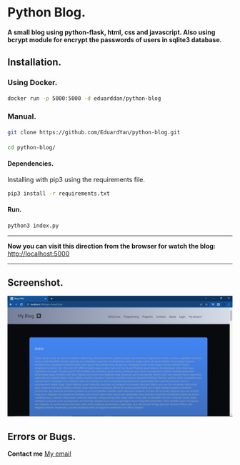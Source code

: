 # Python Blog.

__A small blog using python-flask, html, css and javascript. Also using bcrypt module for encrypt the passwords of users in sqlite3 database.__

## Installation.

### Using Docker.

```bash
docker run -p 5000:5000 -d eduarddan/python-blog
```

### Manual.

```bash
git clone https://github.com/EduardYan/python-blog.git

cd python-blog/

```

#### Dependencies.
Installing with pip3 using the requirements file.

```bash
pip3 install -r requirements.txt
```

#### Run.

```bash
python3 index.py
```

----------------------------------

__Now you can visit this direction from the browser for watch the blog:__ <a href="http://localhost:5000" target="_blank">http://localhost:5000</a>

----------------------------------

## Screenshot.
![screenshot](./doc/screenshot.png)


## Errors or Bugs.
__Contact me__
<a href="mailto:eduarygp@gmail.com">My email</a>
